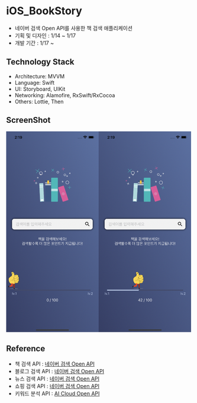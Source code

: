 # iOS_BookStory
* 네이버 검색 Open API를 사용한 책 검색 애플리케이션
* 기획 및 디자인 : 1/14 ~ 1/17
* 개발 기간 : 1/17 ~

## Technology Stack
* Architecture: MVVM
* Language: Swift
* UI: Storyboard, UIKit
* Networking: Alamofire, RxSwift/RxCocoa
* Others: Lottie, Then

## ScreenShot
<img src="./screen-main.png" width=500 />

## Reference
* 책 검색 API : [네이버 검색 Open API](https://developers.naver.com/docs/search/book/)
* 블로그 검색 API : [네이버 검색 Open API](https://developers.naver.com/docs/search/blog/)
* 뉴스 검색 API : [네이버 검색 Open API](https://developers.naver.com/docs/search/news/)
* 쇼핑 검색 API : [네이버 검색 Open API](https://developers.naver.com/docs/search/shopping/)
* 키워드 분석 API : [AI Cloud Open API](https://www.saltlux.ai/)
